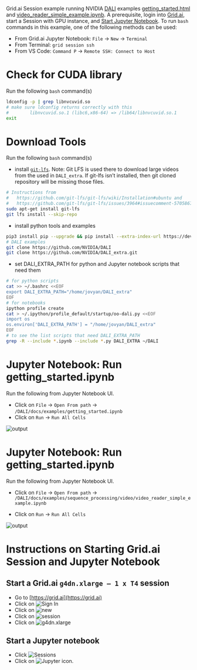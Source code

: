 
Grid.ai Session example running NVIDIA [DALI](https://github.com/NVIDIA/DALI) examples [getting_started.html](https://docs.nvidia.com/deeplearning/dali/user-guide/docs/examples/getting_started.html) and [video_reader_simple_example.ipynb](https://github.com/NVIDIA/DALI/blob/main/docs/examples/sequence_processing/video/video_reader_simple_example.ipynb).  A prerequisite, login into [Grid.ai](#start-a-gridai-g4dnxlarge--1-x-t4-session), start a Session with GPU instance, and [Start Jupyter Notebook](#start-a-jupyter-notebook). To run `bash` commands in this example, one of the following methods can be used: 
- From Grid.ai Jupyter Notebook: `File` -> `New` -> `Terminal`
- From Terminal: `grid session ssh`
- From VS Code: `Command P` -> `Remote SSH: Connect to Host`
  
# Check for CUDA library 
Run the following `bash` command(s)
```bash
ldconfig -p | grep libnvcuvid.so
# make sure ldconfig returns correctly with this
#        libnvcuvid.so.1 (libc6,x86-64) => /lib64/libnvcuvid.so.1
exit
```

# Download Tools 
Run the following `bash` command(s)

- install [`git-lfs`](https://git-lfs.github.com). Note: Git LFS is used there to download large videos from the used in `DALI_extra`. If git-lfs isn’t installed, then git cloned repository will be missing those files.

```bash
# Instructions from 
#   https://github.com/git-lfs/git-lfs/wiki/Installation#ubuntu and 
#   https://github.com/git-lfs/git-lfs/issues/3964#issuecomment-570586798
sudo apt-get install git-lfs
git lfs install --skip-repo
```

- install python tools and examples
```bash
pip3 install pip --upgrade && pip install --extra-index-url https://developer.download.nvidia.com/compute/redist --upgrade nvidia-dali-cuda110
# DALI examples
git clone https://github.com/NVIDIA/DALI
git clone https://github.com/NVIDIA/DALI_extra.git
```

- set DALI_EXTRA_PATH for python and Jupyter notebook scripts that need them

```bash
# for python scripts
cat >> ~/.bashrc <<EOF
export DALI_EXTRA_PATH="/home/jovyan/DALI_extra"
EOF
# for notebooks
ipython profile create
cat > ~/.ipython/profile_default/startup/oo-dali.py <<EOF
import os
os.environ['DALI_EXTRA_PATH'] = "/home/jovyan/DALI_extra"
EOF
# to see the list scripts that need DALI_EXTRA_PATH
grep -R --include *.ipynb --include *.py DALI_EXTRA ~/DALI
```

# Jupyter Notebook: Run getting_started.ipynb
Run the following from Jupyter Notebook UI.

- Click on `File` -> `Open From path` -> `/DALI/docs/examples/getting_started.ipynb`
- Click on `Run` -> `Run All Cells`

![output](images/getting_started_image.png) 

# Jupyter Notebook: Run getting_started.ipynb
Run the following from Jupyter Notebook UI.

- Click on `File` -> `Open From path` -> `/DALI/docs/examples/sequence_processing/video/video_reader_simple_example.ipynb`

- Click on `Run` -> `Run All Cells`

![output](images/Screen%20Shot%202021-08-19%20at%2010.14.17%20AM.png)

# Instructions on Starting Grid.ai Session and Jupyter Notebook

## Start a Grid.ai `g4dn.xlarge — 1 x T4` session

- Go to [https://grid.ai](https://grid.ai)
- Click on ![Sign In](images/signin.png)
- Click on ![new](images/new.png) 
- Click on ![session](images/session.png) 
- Click on ![g4dn.xlarge](images/new_session.png)

## Start a Jupyter notebook

- Click ![Sessions](images/sessions.png)
- Click on ![Jupyter icon](images/Screen%20Shot%202021-08-16%20at%2011.16.34%20AM.png).
